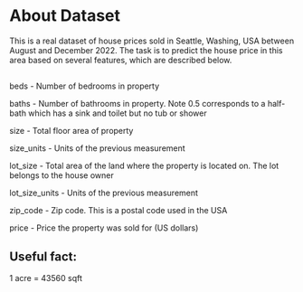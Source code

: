 # About Dataset
This is a real dataset of house prices sold in Seattle, Washing, USA between August and December 2022. The task is to predict the house price in this area based on several features, which are described below.

##

beds - Number of bedrooms in property

baths -	Number of bathrooms in property. Note 0.5 corresponds to a half-bath which has a sink and toilet but no tub or shower

size -	Total floor area of property

size_units - Units of the previous measurement

lot_size -	Total area of the land where the property is located on. The lot belongs to the house owner

lot_size_units -	Units of the previous measurement

zip_code -	Zip code. This is a postal code used in the USA

price -	Price the property was sold for (US dollars)

## Useful fact:

1 acre = 43560 sqft
